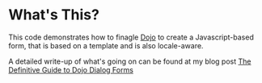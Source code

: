 What's This?
============

This code demonstrates how to finagle [Dojo](http://www.dojotoolkit.org) to create a Javascript-based form, that is
based on a template and is also locale-aware.

A detailed write-up of what's going on can be found at my blog post
[The Definitive Guide to Dojo Dialog Forms](http://www.ideacode.com/content/the-definitive-guide-to-powerhouse-dojo-dialog-forms)
